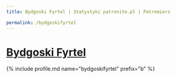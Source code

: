 ```yaml
---
title: Bydgoski Fyrtel | Statystyki patronite.pl | Patromierz

permalink: /bydgoskifyrtel
---
```


# [Bydgoski Fyrtel](https://patronite.pl/bydgoskifyrtel)

{% include profile.md name="bydgoskifyrtel" prefix="b" %}
